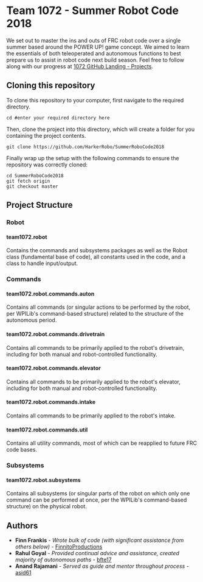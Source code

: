 # Team 1072 - Summer Robot Code 2018
We set out to master the ins and outs of FRC robot code over a single summer based around the POWER UP! game concept. We aimed to learn the essentials of both teleoperated and autonomous functions to best prepare us to assist in robot code next build season. Feel free to follow along with our progress at [1072 GitHub Landing - Projects](harkerrobo.github.io/projects.html).
## Cloning this repository
To clone this repository to your computer, first navigate to the required directory.
```
cd #enter your required directory here
```
Then, clone the project into this directory, which will create a folder for you containing the project contents.
```
git clone https://github.com/HarkerRobo/SummerRoboCode2018
```
Finally wrap up the setup with the following commands to ensure the repository was correctly cloned:
```
cd SummerRoboCode2018
git fetch origin 
git checkout master
```
## Project Structure
### Robot
#### team1072.robot
Contains the commands and subsystems packages as well as the Robot class (fundamental base of code), all constants used in the code, and a class to handle input/output.
### Commands
#### team1072.robot.commands.auton
Contains all commands (or singular actions to be performed by the robot, per WPILib's command-based structure) related to the structure of the autonomous period.
#### team1072.robot.commands.drivetrain
Contains all commands to be primarily applied to the robot's drivetrain, including for both manual and robot-controlled functionality.
#### team1072.robot.commands.elevator
Contains all commands to be primarily applied to the robot's elevator, including for both manual and robot-controlled functionality.
#### team1072.robot.commands.intake
Contains all commands to be primarily applied to the robot's intake.
#### team1072.robot.commands.util
Contains all utility commands, most of which can be reapplied to future FRC code bases.
### Subsystems
#### team1072.robot.subsystems
Contains all subsystems (or singular parts of the robot on which only one command can be performed at once, per the WPILib's command-based structure) on the physical robot.

## Authors
* **Finn Frankis** - *Wrote bulk of code (with significant assistance from others below)* - [FinnitoProductions](https://github.com/FinnitoProductions)
* **Rahul Goyal** - *Provided continual advice and assistance, created majority of autonomous paths* - [bfte17](https://github.com/bfte17)
* **Anand Rajamani** - *Served as guide and mentor throughout process* - [asid61](https://github.com/asid61)
